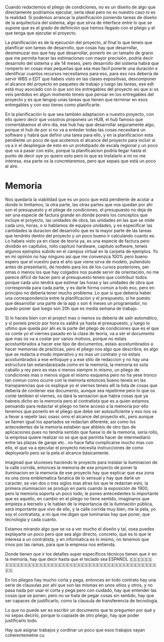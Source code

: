 
Cuando redactemos el pliego de condiciones, no es un diseño de algo que directamente podríamos ejecutar, sería ideal pero no es nuestro caso ni es la realidad. Si podemos arrancar la planificación poniendo tareas de diseño de la arquitectura del sistema, algo que sirva de interface entre lo que se supone que es el grado de definición que hemos llegado con el pliego y el que tenga que ejecutar el proyecto.

La planificación es de la ejecución del proyecto, al final lo que teneis que planificar son tareas de desarrollo, que cosas hay que desarrollar, desmenuzar eso que hay que desarrollar, ponerlo en un tamaño de grano que me permita hacer las estimaciones con mayor precisión, podría decir desarrollo del sistema y ale 14 meses, pero desarrollo del sistema habrá que romperlo en cosas mas pequeñas que sea mas facil ponerle una duración e identificar cuantos recursos necesitamos para eso, para eso nos deberia de servir WBS o EDT que habeis visto en las clases expositivas, descomponer el alcance del proyecto en paquetes de trabajo y luego las tareas, ese edt está muy asociado con lo que son los entregables del proyecto asi que si os veis perdidos en algun momento teneis que pensar en los entregables del proyecto y es que tengop unas tareas que tienen que terminar en esos entregables y con eso tienes como planificarte.

En la planificación lo que sea también adaptacion a nuestro proyecto, con ello quiero decir que vosotros proponeis un HUB, el hub famoso que comentabamos el otro día, ese hub hay que desarrollar seguramente algo, porque el hub de por si no va a enteder todas las cosas necesitará un software y habrá que definir una tarea para ello, y en la planificacion esta pendiente un poco de que acotemos el alcance del proyecto para incluir si va a ir el despliegue de esto en un prototipado de escala regional y un poco que va a pasar con esto, porque la planificaicion podría llegar hasta el punto de decir oye yo quiero esto pero lo que es instalarlo a mi no me interesa, esa parte os la concretaremos, pero que sepais que está un poco al aire.

# Memoria

Nos quedaría la viabilidad que es un poco que está pendiente de acotar a donde lo limitamos, la otra parte, las otras partes que nos quedan por ahi son el presupuesto y el pliege de condiciones, el presupuesto no deja de ser una especie de factura grande en donde poneis los conceptos que incluye el proyecto, las unidades de obra, las unidades en las que se mide cada uno, horas, o si hablamos de equipos unidades, y es especificar las cantidades la duracion del desarrollo que es la mayor parte de las tareas que tendréis dentro del proyecto y un poco bueno ir calculando cuanto es. Lo habeis visto ya en clase de teoría ya, es una especie de factura pero dividido en capitulos, rollo capitulo hardware, capitulo software, teneis algunos ejemplos subido en el campus virtual en la carpeta de ejemplos. Yo en mi opinión no hay ninguno así que me convenzca 100% pero bueno espero que el vuestro para el año que viene sirva de modelo, puliendolo antes de presentarlo, de modelo para los de los cursos posteriores, per omas o menos los que hay colgados nos puede servir de orientación, no me parece dificil de hacer pero al presupuesto teneis que contribuir todos porque cada uno tendrá que estimar las horas y las unidades de obra que corresponda para cada parte, y es darle forma común a todo eso, pero en principio no debería tener mucho problema. Lo que si que deberia haber una correspondencia entre la planificacion y el prespuesto,  si he puesto que desarrollar una parte de la app x son 4 meses un programador, no puedo poner que luego son 20h que es media semana de trabajo.

Si lo haceis bien con el project mas o menos os debería de salir automático, y si poneis precio por hora os saldrá ya hasta el presupuesto, y luego lo ultimo que queda por ahi es la parte del pliego de condiciones que es el que os conte yo el viernes pasado en la clase de teoría, va a ser el documento que mas os va a costar por varios motivos, porque no estais acostumbrados a hacer ese tipo de documentos, estais acostumbrados a hacer memorias de practicas, pero el pliego nos algo que describra, es algo que se redacta a modo imperativo y es mas un contrato y no estais acostumbrados a ese enfoquye y a ese stilo de redaccion y no hay una estructura tan estandaraizada como en la memoria, la memoria es sota caballo y rey pero es mas o menos siempre lo mismo, un pliego de condiciones mas o menos sigue el mismo esquema pero no ha yese tronco tan comun como ocurre con la memoria entonces bueno teneis en las transparencias que os explique yo el viernes teneis alli la lista de cosas que debería de contener ese documento, aunque sea repetirme pero lo que os conte tambien el viernes, os dará la sensacion que habra cosas que ya habreis dicho en la memoria pero el contratista que es a quien estamos pensando para redactar el pliego no tiene acceso a la memoria por ello tenemos que ponerlo en el pliego que debe ser autosuficiente y eso nos va a llevar a repetir lasc osasc omo el alcance del proyecto etc, pero aunque se llamen igual los apartados se redactan diferente, asi como los antecedentes de la memoria estabien que ahbleis de otro tipo de aplicaciones pues no tendría sentido que fuese lo de la memoria, sería rollo, la empresa quiere realizar no se que que permita hacer de intermediario entre las plazas de garaje etc.. no hace falta complicarse mucho mas con ello, el que va a ejecutar el proyecto necesita instrucciones de como deployearlo pero se la pela el alcance básicamente.

Imaginad que stuvieses haciendo le proyecto para instalar la iluminacion de la calle corrida, entonces la memoria de ese proyecto de poner la iluminacion en la memoria de ese proyecto hay que explicar que esa zona es una zona emblematica fanatica de lo sensual y hay que darle un caracter, se van dos o tres siglos mas atras los que te redactan esto, la primera oluminacion se produjo en paris cuando la exposición de 1900, pero la memoria soporta un poco todo, le pones antecedentes lo importante que es aquello, en cambio en el pliego no tiene sentido, imaginaros que empieza a leerselo y le hablan de la importancia de la ilumnación pública, será importante que vivo de ello, y la calle corrida muy bien, me la pela, yo soy el contratista, a mi que me digan que luminarias hay que poner, que tecnología y cada cuanto.

Estamos mirando algo que se va a ver mucho el diseño y tal, osea puedes explayarte un poco pero que sea algo directo, concreto, que es lo que le interesa a un contratista, y en informatica es lo mismo, no tenemos que irnos por las ramas, para que la empresa nos entienda.

Donde tienen que ir los detalles super específicos técnicos tienen que ir en la memoria, hay que decir hasta que el teclado sea ESPAÑOL 🇪🇸🇪🇸🇪🇸🇪🇸🇪🇸🇪🇸🇪🇸🇪🇸🇪🇸🇪🇸🇪🇸🇪🇸🇪🇸🇪🇸🇪🇸🇪🇸🇪🇸🇪🇸🇪🇸🇪🇸🇪🇸🇪🇸🇪🇸🇪🇸

En los pliegos hay mucho corta y pega, entonces en todo contrato hay una serie de clausulas por ahi que son las mismas en unos sitios y otros, y no pasa nada por usar el corta y pega pero con cuidado, hay que entender las cosas que se ponen, pero no se trata de pegar cosas sin sentido, hay que ser capaces de justificarlo, como la clausula de transferencia de tecnología.

Lo que no puede ser es escribir un documento que te pregunten por qué y no sepas decirlo, porque lo copiaste de otro pliego, hay que poder justificarlo todo.

Hay que asignar trabajos y cordinar un poco que esos trabajos vayan coherentemetne cu

